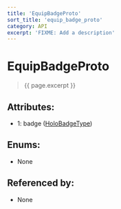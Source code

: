 ```yaml
---
title: 'EquipBadgeProto'
sort_title: 'equip_badge_proto'
category: API
excerpt: 'FIXME: Add a description'
---
```


[comment]: <> (THIS PART IS GENERATED - AKA DON'T EDIT THIS PART MANUALLY)

# EquipBadgeProto

> {{ page.excerpt }}

## Attributes:

- 1: badge ([HoloBadgeType](../../enums/HoloBadgeType/))

## Enums:

- None

## Referenced by:

- None

[comment]: <> (YOU CAN EDIT AFTER THIS)
